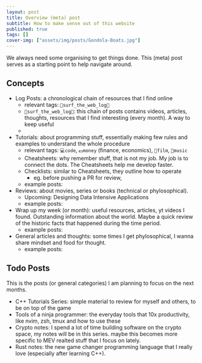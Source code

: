 ```yaml
---
layout: post
title: Overview (meta) post
subtitle: How to make sense out of this website 
published: true
tags: []
cover-img: ["assets/img/posts/Gondola-Boats.jpg"]
---
```


We always need some organising to get things done.
This (meta) post serves as a starting point to help navigate around.

##  Concepts

* Log Posts: a chronological chain of resources that I find online
  * relevant tags: `🌊surf_the_web_log📒`
  * `🌊surf_the_web_log📒`: this chain of posts contains videos, articles, thoughts, resources that I find interesting (every month). A way to keep useful 
  * 
* Tutorials: about programming stuff, essentially making few rules and examples to understand the whole procedure
  * relevant tags: `💻code`, `💵money` (finance, economics), `🎥film`, `🎵music`
  * Cheatsheets: why remember stuff, that is not my job. My job is to connect the dots. The Cheatsheets help me develop faster.
  * Checklists: similar to Cheatsheets, they outline how to operate 
    * eg. before pushing a PR for review, 
  * example posts:
* Reviews: about movies, series or books (technical or phylosophical).
  * Upcoming: Designing Data Intensive Applications
  * example posts:
* Wrap up my week (or month): useful resources, articles, yt videos I found. Outstanding information about the world. Maybe a quick review of the historic
facts that happened during the time period.
  * example posts:
* General articles and thoughts: some times I get phylosophical, I wanna share mindset and food for thought.
  * example posts:

##  Todo Posts

This is the posts (or general categories) I am planning to focus on the next months.
* C++ Tutorials Series: simple material to review for myself and others, to be on top of the game
* Tools of a ninja programmer: the everyday tools that 10x productivity, like nvim, zsh, tmux and how to use these
* Crypto notes: I spend a lot of time building software on the crypto space, my notes will be in this series.
maybe this becomes more specific to MEV realted stuff that I focus on lately.
* Rust notes: the new game changer programming language that I really love (especially after learning C++).

